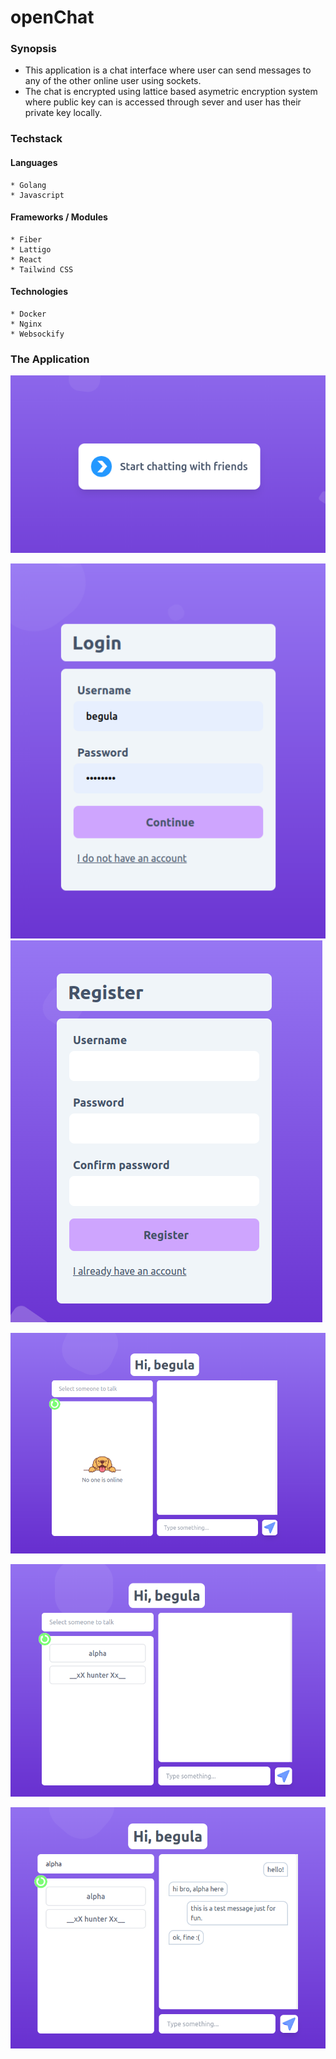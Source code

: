 # openChat

### Synopsis

* This application is a chat interface where user can send messages to any of the other online user using sockets.
* The chat is encrypted using lattice based asymetric encryption system where public key can is accessed through sever and user has their private key locally.

### Techstack

#### Languages
	* Golang
	* Javascript
	
#### Frameworks / Modules
	* Fiber
	* Lattigo
	* React
	* Tailwind CSS
	
#### Technologies
	* Docker
	* Nginx
	* Websockify
	
### The Application

![Homepage](./.assets/home_page.png)

![Loginpage](./.assets/login.png)
![Registerpage](./.assets/register.png)

![Chatpage](./.assets/chat.png)

![Online](./.assets/user_online.png)

![Chatting](./.assets/chatting.png)